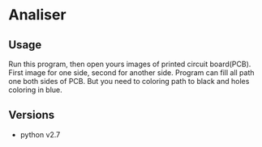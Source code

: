 # Analiser

## Usage 
Run this program, then open yours images of printed circuit board(PCB). First image for one side, second for another side. Program can
fill all path one both sides of PCB. But you need to coloring path to black and holes coloring in blue. 

## Versions
- python v2.7
